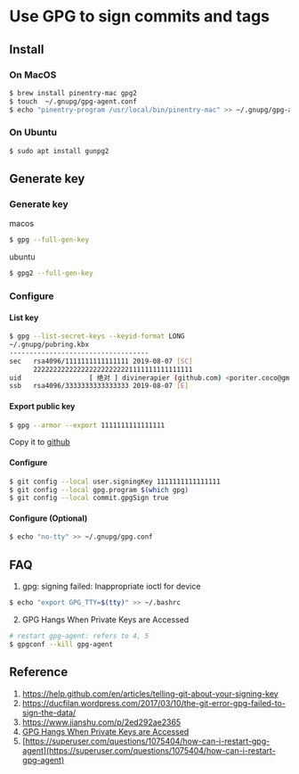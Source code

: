 # Use GPG to sign commits and tags

## Install

### On MacOS

``` sh
$ brew install pinentry-mac gpg2
$ touch  ~/.gnupg/gpg-agent.conf
$ echo "pinentry-program /usr/local/bin/pinentry-mac" >> ~/.gnupg/gpg-agent.conf
```

### On Ubuntu

``` bash
$ sudo apt install gunpg2
```

## Generate key

### Generate key

macos

``` sh
$ gpg --full-gen-key
```

ubuntu

``` bash
$ gpg2 --full-gen-key
```

### Configure 

#### List key

``` sh
$ gpg --list-secret-keys --keyid-format LONG
~/.gnupg/pubring.kbx
-----------------------------------
sec   rsa4096/1111111111111111 2019-08-07 [SC]
      2222222222222222222222221111111111111111
uid                 [ 绝对 ] divinerapier (github.com) <poriter.coco@gmail.com>
ssb   rsa4096/3333333333333333 2019-08-07 [E]
```

#### Export public key

``` sh
$ gpg --armor --export 1111111111111111
```

Copy it to [github](https://github.com/settings/keys)

#### Configure

``` sh
$ git config --local user.signingKey 1111111111111111
$ git config --local gpg.program $(which gpg)
$ git config --local commit.gpgSign true
```

#### Configure (Optional)

``` sh
$ echo "no-tty" >> ~/.gnupg/gpg.conf
```

## FAQ

1. gpg: signing failed: Inappropriate ioctl for device

``` bash
$ echo "export GPG_TTY=$(tty)" >> ~/.bashrc
```

2. GPG Hangs When Private Keys are Accessed

``` bash
# restart gpg-agent: refers to 4, 5
$ gpgconf --kill gpg-agent
```

## Reference

1. https://help.github.com/en/articles/telling-git-about-your-signing-key   
2. https://ducfilan.wordpress.com/2017/03/10/the-git-error-gpg-failed-to-sign-the-data/
3. https://www.jianshu.com/p/2ed292ae2365
4. [GPG Hangs When Private Keys are Accessed](https://unix.stackexchange.com/questions/382279/gpg-hangs-when-private-keys-are-accessed)
5. [https://superuser.com/questions/1075404/how-can-i-restart-gpg-agent](https://superuser.com/questions/1075404/how-can-i-restart-gpg-agent)
